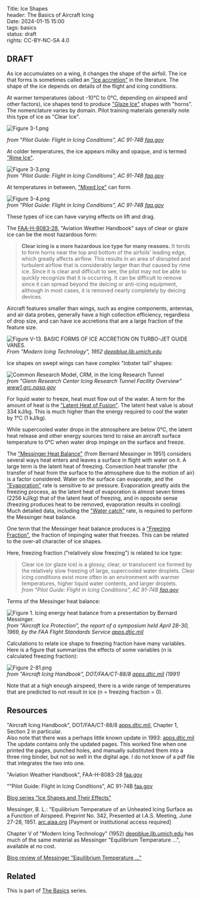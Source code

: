 Title: Ice Shapes    
header: The Basics of Aircraft Icing  
Date: 2024-01-15 15:00  
tags: basics  
status: draft  
rights: CC-BY-NC-SA 4.0  

## DRAFT  

As ice accumulates on a wing, it changes the shape of the airfoil. 
The ice that forms is sometimes called an ["Ice accretion"]({filename}Nomenclature.md#ice-accretion) in the literature. 
The shape of the ice depends on details of the flight and icing conditions.  

At warmer temperatures (about -10°C to 0°C, depending on airspeed and other factors), 
ice shapes tend to produce ["Glaze Ice"]({filename}Nomenclature.md#glaze-ice) shapes with "horns". 
The nomenclature varies by domain. 
Pilot training materials generally note this type of ice as "Clear Ice".  

![Figure 3-1.png](/images%2FAC-91-74B%2FFigure%203-1.png)   

_from "Pilot Guide: Flight in Icing Conditions", AC 91-74B [faa.gov](https://www.faa.gov/documentLibrary/media/Advisory_Circular/AC_91-74B.pdf)_  

At colder temperatures, the ice appears milky and opaque, and is termed ["Rime Ice"]({filename}Nomenclature.md#rime-ice).  

![Figure 3-3.png](/images%2FAC-91-74B%2FFigure%203-3.png)  
_from "Pilot Guide: Flight in Icing Conditions", AC 91-74B [faa.gov](https://www.faa.gov/documentLibrary/media/Advisory_Circular/AC_91-74B.pdf)_  

At temperatures in between, ["Mixed Ice"]({filename}Nomenclature.md#mixed-ice) can form.  

![Figure 3-4.png](/images%2FAC-91-74B%2FFigure%203-4.png)  
_from "Pilot Guide: Flight in Icing Conditions", AC 91-74B [faa.gov](https://www.faa.gov/documentLibrary/media/Advisory_Circular/AC_91-74B.pdf)_  

These types of ice can have varying effects on lift and drag. 

The [FAA-H-8083-28]({filename}resources.md#FAA-H-8083-28), "Aviation Weather Handbook" says of clear or glaze 
ice can be the most hazardous form:  

>__Clear icing is a more hazardous ice type for many reasons.__ 
It tends to form horns near the top and bottom of the airfoils’ 
leading edge, which greatly affects airflow. This results in 
an area of disrupted and turbulent airflow that is considerably 
larger than that caused by rime ice. Since it is clear and 
difficult to see, the pilot may not be able to quickly recognize 
that it is occurring. It can be difficult to remove since it can 
spread beyond the deicing or anti-icing equipment, although in 
most cases, it is removed nearly completely by deicing devices.  

Aircraft features smaller than wings, 
such as engine components, antennas, and air data probes, 
generally have a high collection efficiency, regardless of drop size, 
and can have ice accretions that are a large fraction of the 
feature size. 

![Figure V-13. BASIC FORMS OF ICE ACCRETION ON TURBO-JET GUIDE VANES.](/images%2FModern%20Icing%20Technology%2FFigure%20V-13.png)  
_From "Modern Icing Technology", 1952 [deepblue.lib.umich.edu](https://deepblue.lib.umich.edu/bitstream/handle/2027.42/7990/bad2682.0001.001.pdf?sequence=5)_  

Ice shapes on swept wings can have complex "lobster tail" shapes:  

![Common Research Model, CRM, in the Icing Research Tunnel](/images%2FNASA%2FIRT%20CRM%20ice.png)  
_from "Glenn Research Center Icing Research Tunnel Facility Overview" [www1.grc.nasa.gov](https://www1.grc.nasa.gov/facilities/irt/)_  

For liquid water to freeze, heat must flow out of the water. 
A term for the amount of heat is the ["Latent Heat of Fusion"]({filename}Nomenclature.md#latent-heat). 
The latent heat value is about 334 kJ/kg. 
This is much higher than the energy required to cool the water by 1°C (1 kJ/kg). 

While supercooled water drops in the atmosphere are below 0°C, 
the latent heat release and other energy sources tend to raise an aircraft surface temperature to 0°C 
when water drop impinge on the surface and freeze. 

The ["Messinger Heat Balance"]({filename}Nomenclature.md#messinger) (from Bernard Messinger in 1951)
considers several ways heat enters and leaves a surface in flight with water on it. 
A large term is the latent heat of freezing. 
Convection heat transfer (the transfer of heat from the surface to the atmosphere due to the motion of air) is a factor considered.
Water on the surface can evaporate, and the ["Evaporation"]({filename}Nomenclature.md#evaporation) rate is sensitive to air pressure. 
Evaporation greatly aids the freezing process, 
as the latent heat of evaporation is almost seven times (2256 kJ/kg) that of the latent heat of freezing, 
and in opposite sense (freezing produces heat to be removed, evaporation results in cooling). 
Much detailed data, including the ["Water catch"]({filename}Nomenclature.md#water-catch) rate, 
is required to perform the Messinger heat balance. 

One term that the Messinger heat balance produces is a ["Freezing Fraction"]({filename}Nomenclature.md#freezing-fraction), 
the fraction of impinging water that freezes. 
This can be related to the over-all character of ice shapes. 

Here, freezing fraction ("relatively slow freezing") is related to ice type: 

>Clear ice (or glaze ice) is a glossy, clear, or translucent ice formed by the relatively slow freezing of large, 
supercooled water droplets. Clear icing conditions exist more often in an environment with warmer 
temperatures, higher liquid water contents, and larger droplets.  
>_from "Pilot Guide: Flight in Icing Conditions", AC 91-74B [faa.gov](https://www.faa.gov/documentLibrary/media/Advisory_Circular/AC_91-74B.pdf)_  

Terms of the Messinger heat balance:  

![Figure 1. Icing energy heat balance from a presentation by Bernard Messinger.](/images%2Fmessinger%2FFigure1.png)  
_from "Aircraft Ice Protection", the report of a symposium held April 28-30, 1969, by the FAA Flight Standards Service [apps.dtic.mil](https://apps.dtic.mil/sti/pdfs/AD0690469.pdf)_  

Calculations to relate ice shape to freezing fraction have many variables. 
Here is a figure that summarizes the effects of some variables
(n is calculated freezing fraction):  

![Figure 2-81.png](/images%2FFAA%20Handbook%20volume%201%2FFigure%202-81.png)  
_from "Aircraft Icing Handbook", DOT/FAA/CT-88/8 [apps.dtic.mil](https://apps.dtic.mil/sti/pdfs/ADA238039.pdf) (1991)_  

Note that at a high enough airspeed, there is a wide range of 
temperatures that are predicted to not result in ice 
(n = freezing fraction = 0).  

## Resources  

"Aircraft Icing Handbook", DOT/FAA/CT-88/8 [apps.dtic.mil](https://apps.dtic.mil/sti/pdfs/ADA238039.pdf), 
Chapter 1, Section 2 in particular.  
Also note that there was a perhaps little known update in 1993: [apps.dtic.mil](https://apps.dtic.mil/sti/pdfs/ADA276499.pdf) The update contains only the updated pages. 
This worked fine when one printed the pages, punched holes, and manually substituted them into a three ring binder, 
but not so well in the digital age. 
I do not know of a pdf file that integrates the two into one.

"Aviation Weather Handbook", FAA-H-8083-28 [faa.gov](https://www.faa.gov/regulationspolicies/handbooksmanuals/aviation/faa-h-8083-28-aviation-weather-handbook)  

""Pilot Guide: Flight in Icing Conditions", AC 91-74B [faa.gov](https://www.faa.gov/documentLibrary/media/Advisory_Circular/AC_91-74B.pdf)  

[Blog series "Ice Shapes and Their Effects"]({filename}..%2Fice_shapes_thread.md)  

Messinger, B. L.: "Equilibrium Temperature of an Unheated Icing Surface as a Function of Airspeed. Preprint No. 342, Presented at I.A.S. Meeting, June 27-28, 1951. [arc.aiaa.org](https://arc.aiaa.org/doi/10.2514/8.2520) [Payment or institutional access required]  

Chapter V of "Modern Icing Technology" (1952) [deepblue.lib.umich.edu](https://deepblue.lib.umich.edu/bitstream/handle/2027.42/7990/bad2682.0001.001.pdf?sequence=5) 
has much of the same material as Messinger "Equilibrium Temperature ...", available at no cost.  

[Blog review of Messinger "Equilibrium Temperature ..."]({filename}..%2Fmessinger.md)  

## Related  

This is part of [The Basics]({filename}basics.md) series.  
